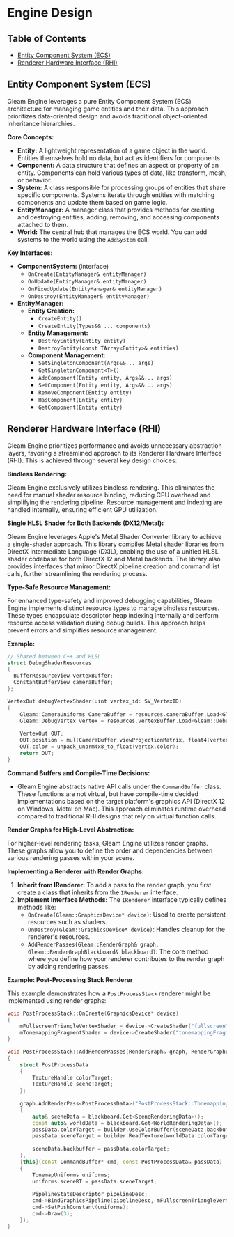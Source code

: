 # Engine Design

## Table of Contents
* [Entity Component System (ECS)](#entity-component-system-ecs)
* [Renderer Hardware Interface (RHI)](#renderer-hardware-interface-rhi)

## Entity Component System (ECS)

Gleam Engine leverages a pure Entity Component System (ECS) architecture for managing game entities and their data. This approach prioritizes data-oriented design and avoids traditional object-oriented inheritance hierarchies.

**Core Concepts:**
* **Entity:** A lightweight representation of a game object in the world. Entities themselves hold no data, but act as identifiers for components.
* **Component:** A data structure that defines an aspect or property of an entity. Components can hold various types of data, like transform, mesh, or behavior.
* **System:** A class responsible for processing groups of entities that share specific components. Systems iterate through entities with matching components and update them based on game logic.
* **EntityManager:** A manager class that provides methods for creating and destroying entities, adding, removing, and accessing components attached to them.
* **World:** The central hub that manages the ECS world. You can add systems to the world using the `AddSystem` call.

**Key Interfaces:**
* **ComponentSystem:** (interface)
    * `OnCreate(EntityManager& entityManager)`
    * `OnUpdate(EntityManager& entityManager)`
    * `OnFixedUpdate(EntityManager& entityManager)`
    * `OnDestroy(EntityManager& entityManager)`
* **EntityManager:**
    * **Entity Creation:**
        * `CreateEntity()`
        * `CreateEntity(Types&& ... components)`
    * **Entity Management:**
        * `DestroyEntity(Entity entity)`
        * `DestroyEntity(const TArray<Entity>& entities)`
    * **Component Management:**
        * `SetSingletonComponent(Args&&... args)`
        * `GetSingletonComponent<T>()`
        * `AddComponent(Entity entity, Args&&... args)`
        * `SetComponent(Entity entity, Args&&... args)`
        * `RemoveComponent(Entity entity)`
        * `HasComponent(Entity entity)`
        * `GetComponent(Entity entity)`

## Renderer Hardware Interface (RHI)

Gleam Engine prioritizes performance and avoids unnecessary abstraction layers, favoring a streamlined approach to its Renderer Hardware Interface (RHI). This is achieved through several key design choices:

**Bindless Rendering:**

Gleam Engine exclusively utilizes bindless rendering. This eliminates the need for manual shader resource binding, reducing CPU overhead and simplifying the rendering pipeline. Resource management and indexing are handled internally, ensuring efficient GPU utilization.

**Single HLSL Shader for Both Backends (DX12/Metal):**

Gleam Engine leverages Apple's Metal Shader Converter library to achieve a single-shader approach. This library compiles Metal shader libraries from DirectX Intermediate Language (DXIL), enabling the use of a unified HLSL shader codebase for both DirectX 12 and Metal backends. The library also provides interfaces that mirror DirectX pipeline creation and command list calls, further streamlining the rendering process.

**Type-Safe Resource Management:**

For enhanced type-safety and improved debugging capabilities, Gleam Engine implements distinct resource types to manage bindless resources. These types encapsulate descriptor heap indexing internally and perform resource access validation during debug builds. This approach helps prevent errors and simplifies resource management.

**Example:**

```c++
// Shared between C++ and HLSL
struct DebugShaderResources
{
  BufferResourceView vertexBuffer;
  ConstantBufferView cameraBuffer;
};
```

```c++
VertexOut debugVertexShader(uint vertex_id: SV_VertexID)
{
    Gleam::CameraUniforms CameraBuffer = resources.cameraBuffer.Load<Gleam::CameraUniforms>();
    Gleam::DebugVertex vertex = resources.vertexBuffer.Load<Gleam::DebugVertex>(vertex_id);
    
    VertexOut OUT;
    OUT.position = mul(CameraBuffer.viewProjectionMatrix, float4(vertex.position.xyz, 1.0f));
    OUT.color = unpack_unorm4x8_to_float(vertex.color);
    return OUT;
}
```

**Command Buffers and Compile-Time Decisions:**

* Gleam Engine abstracts native API calls under the `CommandBuffer` class. These functions are not virtual, but have compile-time decided implementations based on the target platform's graphics API (DirectX 12 on Windows, Metal on Mac). This approach eliminates runtime overhead compared to traditional RHI designs that rely on virtual function calls.

**Render Graphs for High-Level Abstraction:**

For higher-level rendering tasks, Gleam Engine utilizes render graphs. These graphs allow you to define the order and dependencies between various rendering passes within your scene.

**Implementing a Renderer with Render Graphs:**

1. **Inherit from IRenderer:** To add a pass to the render graph, you first create a class that inherits from the `IRenderer` interface.
2. **Implement Interface Methods:** The `IRenderer` interface typically defines methods like:
    * `OnCreate(Gleam::GraphicsDevice* device)`: Used to create persistent resources such as shaders.
    * `OnDestroy(Gleam::GraphicsDevice* device)`: Handles cleanup for the renderer's resources.
    * `AddRenderPasses(Gleam::RenderGraph& graph, Gleam::RenderGraphBlackboard& blackboard)`: The core method where you define how your renderer contributes to the render graph by adding rendering passes.

**Example: Post-Processing Stack Renderer**

This example demonstrates how a `PostProcessStack` renderer might be implemented using render graphs:

```c++
void PostProcessStack::OnCreate(GraphicsDevice* device)
{
    mFullscreenTriangleVertexShader = device->CreateShader("fullscreenTriangleVertexShader", ShaderStage::Vertex);
    mTonemappingFragmentShader = device->CreateShader("tonemappingFragmentShader", ShaderStage::Fragment);
}

void PostProcessStack::AddRenderPasses(RenderGraph& graph, RenderGraphBlackboard& blackboard)
{
    struct PostProcessData
    {
        TextureHandle colorTarget;
        TextureHandle sceneTarget;
    };
    
    graph.AddRenderPass<PostProcessData>("PostProcessStack::Tonemapping", [&](RenderGraphBuilder& builder, PostProcessData& passData)
    {
        auto& sceneData = blackboard.Get<SceneRenderingData>();
        const auto& worldData = blackboard.Get<WorldRenderingData>();
        passData.colorTarget = builder.UseColorBuffer(sceneData.backbuffer);
        passData.sceneTarget = builder.ReadTexture(worldData.colorTarget);
        
        sceneData.backbuffer = passData.colorTarget;
    },
    [this](const CommandBuffer* cmd, const PostProcessData& passData)
    {
        TonemapUniforms uniforms;
        uniforms.sceneRT = passData.sceneTarget;
        
        PipelineStateDescriptor pipelineDesc;
        cmd->BindGraphicsPipeline(pipelineDesc, mFullscreenTriangleVertexShader, mTonemappingFragmentShader);
        cmd->SetPushConstant(uniforms);
        cmd->Draw(3);
    });
}
```

